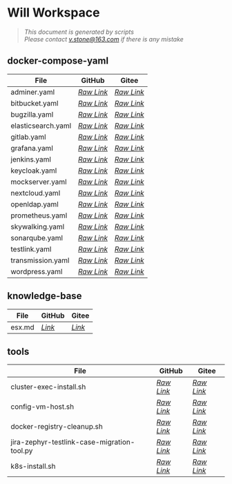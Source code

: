 # Will Workspace
> *This document is generated by scripts*<br>
> *Please contact v.stone@163.com if there is any mistake*
## docker-compose-yaml
File | GitHub | Gitee
---- | ---- | ----
adminer.yaml | *[ Raw Link ](https://raw.githubusercontent.com/seoktaehyeon/workspace/master/docker-compose-yaml/adminer.yaml)* | *[ Raw Link ](https://gitee.com/vstone/workspace/raw/master/docker-compose-yaml/adminer.yaml)*
bitbucket.yaml | *[ Raw Link ](https://raw.githubusercontent.com/seoktaehyeon/workspace/master/docker-compose-yaml/bitbucket.yaml)* | *[ Raw Link ](https://gitee.com/vstone/workspace/raw/master/docker-compose-yaml/bitbucket.yaml)*
bugzilla.yaml | *[ Raw Link ](https://raw.githubusercontent.com/seoktaehyeon/workspace/master/docker-compose-yaml/bugzilla.yaml)* | *[ Raw Link ](https://gitee.com/vstone/workspace/raw/master/docker-compose-yaml/bugzilla.yaml)*
elasticsearch.yaml | *[ Raw Link ](https://raw.githubusercontent.com/seoktaehyeon/workspace/master/docker-compose-yaml/elasticsearch.yaml)* | *[ Raw Link ](https://gitee.com/vstone/workspace/raw/master/docker-compose-yaml/elasticsearch.yaml)*
gitlab.yaml | *[ Raw Link ](https://raw.githubusercontent.com/seoktaehyeon/workspace/master/docker-compose-yaml/gitlab.yaml)* | *[ Raw Link ](https://gitee.com/vstone/workspace/raw/master/docker-compose-yaml/gitlab.yaml)*
grafana.yaml | *[ Raw Link ](https://raw.githubusercontent.com/seoktaehyeon/workspace/master/docker-compose-yaml/grafana.yaml)* | *[ Raw Link ](https://gitee.com/vstone/workspace/raw/master/docker-compose-yaml/grafana.yaml)*
jenkins.yaml | *[ Raw Link ](https://raw.githubusercontent.com/seoktaehyeon/workspace/master/docker-compose-yaml/jenkins.yaml)* | *[ Raw Link ](https://gitee.com/vstone/workspace/raw/master/docker-compose-yaml/jenkins.yaml)*
keycloak.yaml | *[ Raw Link ](https://raw.githubusercontent.com/seoktaehyeon/workspace/master/docker-compose-yaml/keycloak.yaml)* | *[ Raw Link ](https://gitee.com/vstone/workspace/raw/master/docker-compose-yaml/keycloak.yaml)*
mockserver.yaml | *[ Raw Link ](https://raw.githubusercontent.com/seoktaehyeon/workspace/master/docker-compose-yaml/mockserver.yaml)* | *[ Raw Link ](https://gitee.com/vstone/workspace/raw/master/docker-compose-yaml/mockserver.yaml)*
nextcloud.yaml | *[ Raw Link ](https://raw.githubusercontent.com/seoktaehyeon/workspace/master/docker-compose-yaml/nextcloud.yaml)* | *[ Raw Link ](https://gitee.com/vstone/workspace/raw/master/docker-compose-yaml/nextcloud.yaml)*
openldap.yaml | *[ Raw Link ](https://raw.githubusercontent.com/seoktaehyeon/workspace/master/docker-compose-yaml/openldap.yaml)* | *[ Raw Link ](https://gitee.com/vstone/workspace/raw/master/docker-compose-yaml/openldap.yaml)*
prometheus.yaml | *[ Raw Link ](https://raw.githubusercontent.com/seoktaehyeon/workspace/master/docker-compose-yaml/prometheus.yaml)* | *[ Raw Link ](https://gitee.com/vstone/workspace/raw/master/docker-compose-yaml/prometheus.yaml)*
skywalking.yaml | *[ Raw Link ](https://raw.githubusercontent.com/seoktaehyeon/workspace/master/docker-compose-yaml/skywalking.yaml)* | *[ Raw Link ](https://gitee.com/vstone/workspace/raw/master/docker-compose-yaml/skywalking.yaml)*
sonarqube.yaml | *[ Raw Link ](https://raw.githubusercontent.com/seoktaehyeon/workspace/master/docker-compose-yaml/sonarqube.yaml)* | *[ Raw Link ](https://gitee.com/vstone/workspace/raw/master/docker-compose-yaml/sonarqube.yaml)*
testlink.yaml | *[ Raw Link ](https://raw.githubusercontent.com/seoktaehyeon/workspace/master/docker-compose-yaml/testlink.yaml)* | *[ Raw Link ](https://gitee.com/vstone/workspace/raw/master/docker-compose-yaml/testlink.yaml)*
transmission.yaml | *[ Raw Link ](https://raw.githubusercontent.com/seoktaehyeon/workspace/master/docker-compose-yaml/transmission.yaml)* | *[ Raw Link ](https://gitee.com/vstone/workspace/raw/master/docker-compose-yaml/transmission.yaml)*
wordpress.yaml | *[ Raw Link ](https://raw.githubusercontent.com/seoktaehyeon/workspace/master/docker-compose-yaml/wordpress.yaml)* | *[ Raw Link ](https://gitee.com/vstone/workspace/raw/master/docker-compose-yaml/wordpress.yaml)*
## knowledge-base
File | GitHub | Gitee
---- | ---- | ----
esx.md | *[ Link ](https://github.com/seoktaehyeon/workspace/blob/master/knowledge-base/esx.md)* | *[ Link ](https://gitee.com/vstone/workspace/blob/master/knowledge-base/esx.md)*
## tools
File | GitHub | Gitee
---- | ---- | ----
cluster-exec-install.sh | *[ Raw Link ](https://raw.githubusercontent.com/seoktaehyeon/workspace/master/tools/cluster-exec-install.sh)* | *[ Raw Link ](https://gitee.com/vstone/workspace/raw/master/tools/cluster-exec-install.sh)*
config-vm-host.sh | *[ Raw Link ](https://raw.githubusercontent.com/seoktaehyeon/workspace/master/tools/config-vm-host.sh)* | *[ Raw Link ](https://gitee.com/vstone/workspace/raw/master/tools/config-vm-host.sh)*
docker-registry-cleanup.sh | *[ Raw Link ](https://raw.githubusercontent.com/seoktaehyeon/workspace/master/tools/docker-registry-cleanup.sh)* | *[ Raw Link ](https://gitee.com/vstone/workspace/raw/master/tools/docker-registry-cleanup.sh)*
jira-zephyr-testlink-case-migration-tool.py | *[ Raw Link ](https://raw.githubusercontent.com/seoktaehyeon/workspace/master/tools/jira-zephyr-testlink-case-migration-tool.py)* | *[ Raw Link ](https://gitee.com/vstone/workspace/raw/master/tools/jira-zephyr-testlink-case-migration-tool.py)*
k8s-install.sh | *[ Raw Link ](https://raw.githubusercontent.com/seoktaehyeon/workspace/master/tools/k8s-install.sh)* | *[ Raw Link ](https://gitee.com/vstone/workspace/raw/master/tools/k8s-install.sh)*
